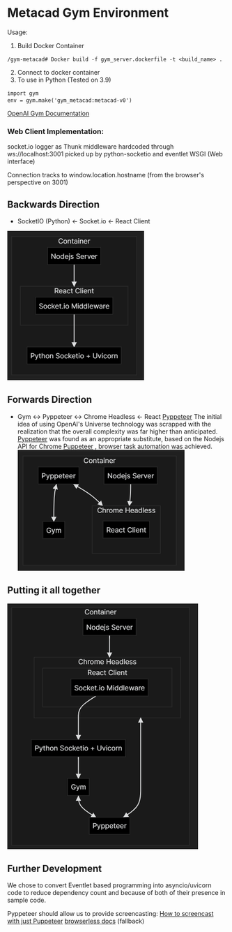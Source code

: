 # Metacad Gym Environment
Usage:
1. Build Docker Container
```
/gym-metacad# Docker build -f gym_server.dockerfile -t <build_name> .
```
2. Connect to docker container
3. To use in Python (Tested on 3.9)
```
import gym
env = gym.make('gym_metacad:metacad-v0')
```

[OpenAI Gym Documentation](https://gym.openai.com/)

### Web Client Implementation:

socket.io logger as Thunk middleware hardcoded through ws://localhost:3001 picked up by python-socketio and eventlet WSGI (Web interface)

Connection tracks to window.location.hostname (from the browser's perspective on 3001)

## Backwards Direction

* SocketIO (Python) <- Socket.io <- React Client

![Screenshot](fig1.png)

## Forwards Direction
* Gym <-> Pyppeteer <-> Chrome Headless <- React
[Pyppeteer](https://pypi.org/project/pyppeteer/)
The initial idea of using OpenAI's Universe technology was scrapped with the realization that the overall complexity was far higher than anticipated. 
[Pyppeteer](https://miyakogi.github.io/pyppeteer/reference.html) was found as an appropriate substitute, based on the Nodejs API for Chrome [Puppeteer](https://developers.google.com/web/tools/puppeteer) , browser task automation was achieved.
![Screenshot](fig2.png)

## Putting it all together

![Screenshot](fig3.png)


## Further Development
We chose to convert Eventlet based programming into asyncio/uvicorn code to reduce dependency count and because of both of their presence in sample code. 

Pyppeteer should allow us to provide screencasting: 
[How to screencast with just Puppeteer](https://docs.browserless.io/blog/2020/06/09/screencast.html)
[browserless docs](https://docs.browserless.io/) (fallback)

